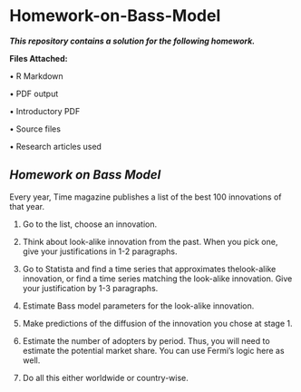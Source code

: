 # Homework-on-Bass-Model

***This repository contains a solution for the following homework.***

**Files Attached:**

• R Markdown

• PDF output

• Introductory PDF

• Source files

• Research articles used


## ***Homework on Bass Model***

Every year, Time magazine publishes a list of the best 100 innovations of that year.

1. Go to the list, choose an innovation.

2. Think about look-alike innovation from the past. When you pick one, give your justifications in 1-2 paragraphs. 

3. Go to Statista and find a time series that approximates thelook-alike innovation, or find a time series matching the look-alike innovation. Give your justification by 1-3 paragraphs.

4. Estimate Bass model parameters for the look-alike innovation.

5.  Make predictions of the diffusion of the innovation you chose at stage 1.

6. Estimate the number of adopters by period. Thus, you will need to estimate the potential market share. You can use Fermi’s logic here as well.

7. Do all this either worldwide or country-wise.
